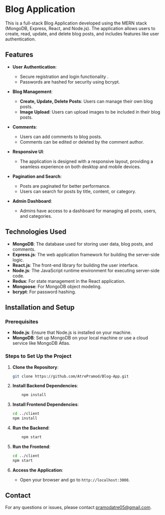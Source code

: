 # Blog Application

This is a full-stack Blog Application developed using the MERN stack (MongoDB, Express, React, and Node.js). The application allows users to create, read, update, and delete blog posts, and includes features like user authentication.


## Features

- **User Authentication**:
  - Secure registration and login functionality .
  - Passwords are hashed for security using bcrypt.

- **Blog Management**:
  - **Create, Update, Delete Posts**: Users can manage their own blog posts.
  - **Image Upload**: Users can upload images to be included in their blog posts.

- **Comments**:
  - Users can add comments to blog posts.
  - Comments can be edited or deleted by the comment author.

- **Responsive UI**:
  - The application is designed with a responsive layout, providing a seamless experience on both desktop and mobile devices.

- **Pagination and Search**:
  - Posts are paginated for better performance.
  - Users can search for posts by title, content, or category.

- **Admin Dashboard**:
  - Admins have access to a dashboard for managing all posts, users, and categories.

## Technologies Used

- **MongoDB**: The database used for storing user data, blog posts, and comments.
- **Express.js**: The web application framework for building the server-side logic.
- **React.js**: The front-end library for building the user interface.
- **Node.js**: The JavaScript runtime environment for executing server-side code.
- **Redux**: For state management in the React application.
- **Mongoose**: For MongoDB object modeling.
- **bcrypt**: For password hashing.

## Installation and Setup

### Prerequisites

- **Node.js**: Ensure that Node.js is installed on your machine.
- **MongoDB**: Set up MongoDB on your local machine or use a cloud service like MongoDB Atlas.

### Steps to Set Up the Project

1. **Clone the Repository**:
    ```bash
    git clone https://github.com/AtrePramod/Blog-App.git
    ```
  
2. **Install Backend Dependencies**:
    ```bash
        npm install
    ```

3. **Install Frontend Dependencies**:
    ```bash
    cd ../client
    npm install
    ```
   
4. **Run the Backend**:
    ```bash
        npm start
    ```

5. **Run the Frontend**:
    ```bash
    cd ../client
    npm start
    ```

6. **Access the Application**:
    - Open your browser and go to `http://localhost:3000`.


## Contact

For any questions or issues, please contact [pramodatre05@gmail.com](mailto:pramodatre05@gmail.com).
